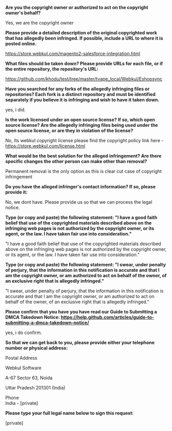 **Are you the copyright owner or authorized to act on the copyright owner's behalf?**

Yes, we are the copyright owner

**Please provide a detailed description of the original copyrighted work that has allegedly been infringed. If possible, include a URL to where it is posted online.** 

https://store.webkul.com/magento2-salesforce-integration.html 

**What files should be taken down? Please provide URLs for each file, or if the entire repository, the repository's URL:** 

https://github.com/khodu/test/tree/master/tvape_local/Webkul/Eshopsync

**Have you searched for any forks of the allegedly infringing files or repositories? Each fork is a distinct repository and must be identified separately if you believe it is infringing and wish to have it taken down.**

yes, i did. 

**Is the work licensed under an open source license? If so, which open source license? Are the allegedly infringing files being used under the open source license, or are they in violation of the license?** 

No, Its webkul copyright license please find the copyright policy link here - https://store.webkul.com/license.html

**What would be the best solution for the alleged infringement? Are there specific changes the other person can make other than removal?** 

Permanent removal is the only option as this is clear cut case of copyright infringement 

**Do you have the alleged infringer's contact information? If so, please provide it:** 

No, we dont have. Please provide us so that we can process the legal notice.

**Type (or copy and paste) the following statement: "I have a good faith belief that use of the copyrighted materials described above on the infringing web pages is not authorized by the copyright owner, or its agent, or the law. I have taken fair use into consideration."** 

"I have a good faith belief that use of the copyrighted materials described above on the infringing web pages is not authorized by the copyright owner, or its agent, or the law. I have taken fair use into consideration." 

**Type (or copy and paste) the following statement: "I swear, under penalty of perjury, that the information in this notification is accurate and that I am the copyright owner, or am authorized to act on behalf of the owner, of an exclusive right that is allegedly infringed."** 

"I swear, under penalty of perjury, that the information in this notification is accurate and that I am the copyright owner, or am authorized to act on behalf of the owner, of an exclusive right that is allegedly infringed."

**Please confirm that you have you have read our Guide to Submitting a DMCA Takedown Notice: https://help.github.com/articles/guide-to-submitting-a-dmca-takedown-notice/** 

yes, i do confirm. 

**So that we can get back to you, please provide either your telephone number or physical address:** 

Postal Address

Webkul Software

A-67 Sector 63, Noida

Uttar Pradesh 201301 (India)

Phone   
India - [private]

**Please type your full legal name below to sign this request:** 

[private]
